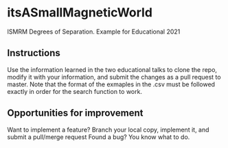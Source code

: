# itsASmallMagneticWorld
ISMRM Degrees of Separation. Example for Educational 2021

## Instructions
Use the information learned in the two educational talks to clone the repo, modify it with your information, and submit the changes as a pull request to master. 
Note that the format of the exmaples in the .csv must be followed exactly in order for the search function to work. 

## Opportunities for improvement
Want to implement a feature? Branch your local copy, implement it, and submit a pull/merge request
Found a bug? You know what to do. 

